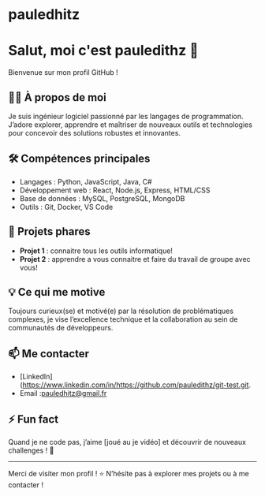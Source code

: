 # pauledhitz
# Salut, moi c'est pauledithz 👋

Bienvenue sur mon profil GitHub !

## 👨‍💻 À propos de moi

Je suis ingénieur logiciel passionné par les langages de programmation.  
J’adore explorer, apprendre et maîtriser de nouveaux outils et technologies pour concevoir des solutions robustes et innovantes.

## 🛠️ Compétences principales

- Langages : Python, JavaScript, Java, C#
- Développement web : React, Node.js, Express, HTML/CSS
- Base de données : MySQL, PostgreSQL, MongoDB
- Outils : Git, Docker, VS Code

## 🚀 Projets phares

- **Projet 1** : connaitre tous les outils informatique!
- **Projet 2** : apprendre a vous connaitre et faire du travail de groupe avec vous!

## 💡 Ce qui me motive

Toujours curieux(se) et motivé(e) par la résolution de problématiques complexes, je vise l’excellence technique et la collaboration au sein de communautés de développeurs.

## 📫 Me contacter

- [LinkedIn](https://www.linkedin.com/in/https://github.com/pauledithz/git-test.git.  
- Email :pauledhitz@gmail.fr

## ⚡ Fun fact

Quand je ne code pas, j’aime [joué au je vidéo] et découvrir de nouveaux challenges ! 🚴

---

Merci de visiter mon profil ! ⭐️ N’hésite pas à explorer mes projets ou à me contacter !
